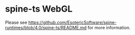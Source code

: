 # spine-ts WebGL 

Please see https://github.com/EsotericSoftware/spine-runtimes/blob/4.0/spine-ts/README.md for more information.